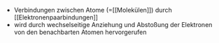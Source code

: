 - Verbindungen zwischen Atome (=[[Molekülen]]) durch [[Elektronenpaarbindungen]]
- wird durch wechselseitige Anziehung und Abstoßung der Elektronen von den benachbarten Atomen hervorgerufen 
